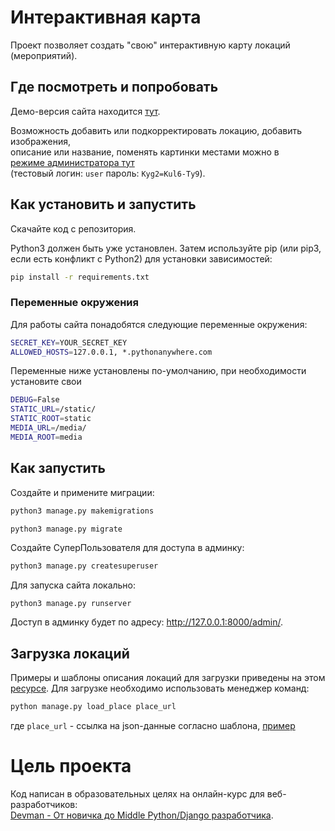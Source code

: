 # Интерактивная карта

Проект позволяет создать "свою" интерактивную карту локаций (мероприятий).  


## Где посмотреть и попробовать

Демо-версия сайта находится [тут](http://kruser.pythonanywhere.com/).

Возможность добавить или подкорректировать локацию, добавить изображения,  
описание или название, поменять картинки местами можно в  
[режиме администратора тут](http://kruser.pythonanywhere.com/admin/places/excursion/)  
(тестовый логин: `user` пароль: `Kyg2=Kul6-Ty9`).


## Как установить и запустить

Скачайте код с репозитория.

Python3 должен быть уже установлен. Затем используйте pip (или pip3, если есть конфликт с Python2) для установки зависимостей:
```bash
pip install -r requirements.txt
```

### Переменные окружения
Для работы сайта понадобятся следующие переменные окружения:
```bash
SECRET_KEY=YOUR_SECRET_KEY
ALLOWED_HOSTS=127.0.0.1, *.pythonanywhere.com
```
Переменные ниже установлены по-умолчанию, при необходимости установите свои
```bash
DEBUG=False
STATIC_URL=/static/
STATIC_ROOT=static
MEDIA_URL=/media/
MEDIA_ROOT=media
```

## Как запустить

Создайте и примените миграции:
```bash
python3 manage.py makemigrations
```
```bash
python3 manage.py migrate
```
Создайте СуперПользователя для доступа в админку:
```bash
python3 manage.py createsuperuser
```

Для запуска сайта локально:
```
python3 manage.py runserver
```
Доступ в админку будет по адресу: http://127.0.0.1:8000/admin/.


## Загрузка локаций

Примеры и шаблоны описания локаций для загрузки приведены на этом [ресурсе](https://github.com/devmanorg/where-to-go-places.git).
Для загрузке необходимо использовать менеджер команд:
```bash
python manage.py load_place place_url
```
где `place_url` - ссылка на json-данные согласно шаблона, [пример](https://raw.githubusercontent.com/devmanorg/where-to-go-places/master/places/%D0%9A%D0%BE%D0%B2%D0%BE%D1%80%D0%BA%D0%B8%D0%BD%D0%B3%20Gravity.json)


# Цель проекта

Код написан в образовательных целях на онлайн-курс для веб-разработчиков:  
[Devman - От новичка до Middle Python/Django разработчика](https://dvmn.org/t/middle-python-dev-before-you-finish-the-course/).
